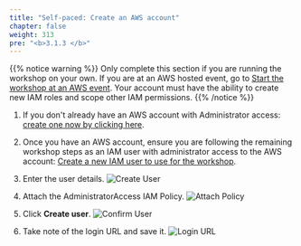```yaml
---
title: "Self-paced: Create an AWS account"
chapter: false
weight: 313
pre: "<b>3.1.3 </b>"
---
```


{{% notice warning %}}
Only complete this section if you are running the workshop on your own. If you are at an AWS hosted event, go to [Start the workshop at an AWS event](212_aws_event_account.html).
Your account must have the ability to create new IAM roles and scope other IAM permissions.
{{% /notice %}}

1. If you don't already have an AWS account with Administrator access: [create
one now by clicking here](https://aws.amazon.com/getting-started/).

1. Once you have an AWS account, ensure you are following the remaining workshop steps
as an IAM user with administrator access to the AWS account:
[Create a new IAM user to use for the workshop](https://console.aws.amazon.com/iam/home?#/users$new).

1. Enter the user details.
![Create User](/images/iam-1-create-user.png)

1. Attach the AdministratorAccess IAM Policy.
![Attach Policy](/images/iam-2-attach-policy.png)

1. Click **Create user**.
![Confirm User](/images/iam-3-create-user.png)

1. Take note of the login URL and save it.
![Login URL](/images/iam-4-save-url.png)


